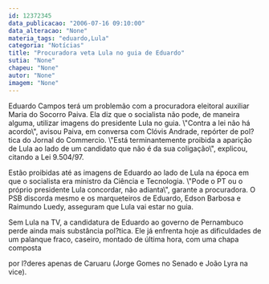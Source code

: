 ```yaml
---
id: 12372345
data_publicacao: "2006-07-16 09:10:00"
data_alteracao: "None"
materia_tags: "eduardo,Lula"
categoria: "Notícias"
title: "Procuradora veta Lula no guia de Eduardo"
sutia: "None"
chapeu: "None"
autor: "None"
imagem: "None"
---
```

<p><P>Eduardo Campos terá um problemão com a procuradora eleitoral auxiliar Maria do Socorro Paiva. Ela diz que o socialista não pode, de maneira alguma, utilizar imagens do presidente Lula no guia. \"Contra a lei não há acordo\", avisou Paiva, em conversa com Clóvis Andrade, repórter de pol?tica do Jornal do Commercio. \"Está terminantemente proibida a aparição de Lula ao lado de um candidato que não é da sua coligação\", explicou, citando a Lei 9.504/97. </P></p>
<p><P>Estão proibidas até as imagens de Eduardo ao lado de Lula na época em que o socialista era ministro da Ciência e Tecnologia. \"Pode o PT ou o próprio presidente Lula concordar, não adianta\", garante a procuradora. O PSB discorda mesmo e os marqueteiros de Eduardo, Edson Barbosa e Raimundo Luedy, asseguram que Lula vai estar no guia.</P></p>
<p><P>Sem Lula na TV, a candidatura de Eduardo ao governo de Pernambuco perde ainda mais substância pol?tica. Ele já enfrenta hoje as dificuldades de um palanque fraco, caseiro, montado de última hora, com uma chapa composta</p>
<p> por l?deres apenas de Caruaru (Jorge Gomes no Senado e João Lyra na vice).</P> </p>
